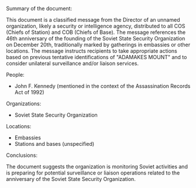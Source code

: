 Summary of the document:

This document is a classified message from the Director of an unnamed organization, likely a security or intelligence agency, distributed to all COS (Chiefs of Station) and COB (Chiefs of Base). The message references the 46th anniversary of the founding of the Soviet State Security Organization on December 20th, traditionally marked by gatherings in embassies or other locations. The message instructs recipients to take appropriate actions based on previous tentative identifications of "ADAMAKES MOUNT" and to consider unilateral surveillance and/or liaison services.

People:

*   John F. Kennedy (mentioned in the context of the Assassination Records Act of 1992)

Organizations:

*   Soviet State Security Organization

Locations:

*   Embassies
*   Stations and bases (unspecified)

Conclusions:

The document suggests the organization is monitoring Soviet activities and is preparing for potential surveillance or liaison operations related to the anniversary of the Soviet State Security Organization.
